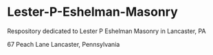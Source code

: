 # Lester-P-Eshelman-Masonry
Respository dedicated to Lester P Eshelman Masonry in Lancaster, PA

67 Peach Lane
Lancaster, Pennsylvania
